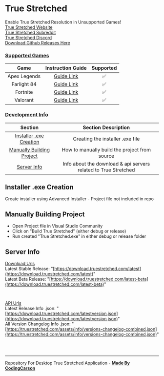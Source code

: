 # True Stretched
Enable True Stretched Resolution in Unsupported Games! <br/>
[True Stretched Website](https://truestretched.com) <br/>
[True Stretched Subreddit](https://www.reddit.com/r/TrueStretched) <br/>
[True Stretched Discord](https://discord.gg/xMPQy5SthM) <br/>
[Download Github Releases Here](https://github.com/TheCodingCarson/TrueStretched/releases)

### <ins>Supported Games</ins>
| Game | Instruction Guide | Supported |
| :---: | :---: | :---: |
| Apex Legends | [Guide Link](https://truestretched.com/ApexLegends) | ✅ |
| Farlight 84 | [Guide Link](https://truestretched.com/Farlight84) | ✅ |
| Fortnite | [Guide Link](https://truestretched.com/Fortnite) | ✅ |
| Valorant | [Guide Link](https://truestretched.com/Valorant) | ✅ |

### <ins>Development Info</ins>
| Section | Section Description |
| :---: | :---: |
| [Installer .exe Creation](#installer-exe-creation) | Creating the installer .exe file |
| [Manually Building Project](#manually-building-project) | How to manually build the project from source |
| [Server Info](#server-info) | Info about the download & api servers related to True Stretched |

## Installer .exe Creation
Create installer using Advanced Installer - Project file not included in repo

## Manually Building Project
- Open Project file in Visual Studio Community
- Click on "Build True Stretched" (either debug or release)
- Run created "True Stretched.exe" in either debug or release folder

## Server Info
<ins>Download Urls</ins> <br/>
Latest Stable Release: "[https://download.truestretched.com/latest](https://download.truestretched.com/latest)" <br/>
Latest Beta Release: "[https://download.truestretched.com/latest-beta](https://download.truestretched.com/latest-beta)" <br/>

<br/>

<ins>API Urls</ins> <br/>
Latest Release Info .json: "[https://download.truestretched.com/latestversion.json](https://download.truestretched.com/latestversion.json)" <br/>
All Version Changelog Info .json: "[https://truestretched.com/assets/info/versions-changelog-combined.json](https://truestretched.com/assets/info/versions-changelog-combined.json)" <br/>

<br/>

<br/>

---
Repository For Desktop True Stretched Application - <b>[Made By CodingCarson](https://www.youtube.com/@CodingCarson)</b>
